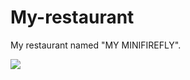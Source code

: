 # My-restaurant
My restaurant named "MY MINIFIREFLY".

<img src="C:\Users\Student\Desktop\NOOR\wireframe">